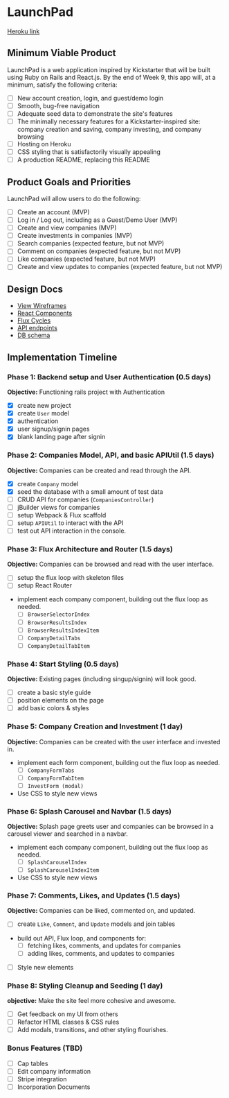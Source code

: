 # LaunchPad

[Heroku link][heroku]

[heroku]: http://lapad.herokuapp.com

## Minimum Viable Product

LaunchPad is a web application inspired by Kickstarter that will be built using Ruby on Rails and React.js. By the end of Week 9, this app will, at a minimum, satisfy the following criteria:

- [ ] New account creation, login, and guest/demo login
- [ ] Smooth, bug-free navigation
- [ ] Adequate seed data to demonstrate the site's features
- [ ] The minimally necessary features for a Kickstarter-inspired site: company creation and saving, company investing, and company browsing
- [ ] Hosting on Heroku
- [ ] CSS styling that is satisfactorily visually appealing
- [ ] A production README, replacing this README

## Product Goals and Priorities

LaunchPad will allow users to do the following:

<!-- This is a Markdown checklist. Use it to keep track of your
progress. Put an x between the brackets for a checkmark: [x] -->

- [ ] Create an account (MVP)
- [ ] Log in / Log out, including as a Guest/Demo User (MVP)
- [ ] Create and view companies (MVP)
- [ ] Create investments in companies (MVP)
- [ ] Search companies (expected feature, but not MVP)
- [ ] Comment on companies (expected feature, but not MVP)
- [ ] Like companies (expected feature, but not MVP)
- [ ] Create and view updates to companies (expected feature, but not MVP)

## Design Docs
* [View Wireframes][views]
* [React Components][components]
* [Flux Cycles][flux-cycles]
* [API endpoints][api-endpoints]
* [DB schema][schema]

[views]: ./docs/views.md
[components]: ./docs/components.md
[flux-cycles]: ./docs/flux-cycles.md
[api-endpoints]: ./docs/api-endpoints.md
[schema]: ./docs/schema.md

## Implementation Timeline

### Phase 1: Backend setup and User Authentication (0.5 days)

**Objective:** Functioning rails project with Authentication

- [x] create new project
- [x] create `User` model
- [x] authentication
- [x] user signup/signin pages
- [x] blank landing page after signin

### Phase 2: Companies Model, API, and basic APIUtil (1.5 days)

**Objective:** Companies can be created and read through
the API.

- [x] create `Company` model
- [x] seed the database with a small amount of test data
- [ ] CRUD API for companies (`CompaniesController`)
- [ ] jBuilder views for companies
- [ ] setup Webpack & Flux scaffold
- [ ] setup `APIUtil` to interact with the API
- [ ] test out API interaction in the console.

### Phase 3: Flux Architecture and Router (1.5 days)

**Objective:** Companies can be browsed and read with the user interface.

- [ ] setup the flux loop with skeleton files
- [ ] setup React Router
- implement each company component, building out the flux loop as needed.
  - [ ] `BrowserSelectorIndex`
  - [ ] `BrowserResultsIndex`
  - [ ] `BrowserResultsIndexItem`
  - [ ] `CompanyDetailTabs`
  - [ ] `CompanyDetailTabItem`

### Phase 4: Start Styling (0.5 days)

**Objective:** Existing pages (including singup/signin) will look good.

- [ ] create a basic style guide
- [ ] position elements on the page
- [ ] add basic colors & styles

### Phase 5: Company Creation and Investment (1 day)

**Objective:** Companies can be created with the user interface and invested in.

- implement each form component, building out the flux loop as needed.
  - [ ] `CompanyFormTabs`
  - [ ] `CompanyFormTabItem`
  - [ ] `InvestForm (modal)`
- Use CSS to style new views

### Phase 6: Splash Carousel and Navbar (1.5 days)

**Objective:** Splash page greets user and companies can be browsed in a carousel viewer and searched in a navbar.

- implement each company component, building out the flux loop as needed.
  - [ ] `SplashCarouselIndex`
  - [ ] `SplashCarouselIndexItem`
- Use CSS to style new views

### Phase 7: Comments, Likes, and Updates (1.5 days)

**Objective:** Companies can be liked, commented on, and updated.

- [ ] create `Like`, `Comment`, and `Update` models and join tables
- build out API, Flux loop, and components for:
  - [ ] fetching likes, comments, and updates for companies
  - [ ] adding likes, comments, and updates to companies
- [ ] Style new elements

### Phase 8: Styling Cleanup and Seeding (1 day)

**objective:** Make the site feel more cohesive and awesome.

- [ ] Get feedback on my UI from others
- [ ] Refactor HTML classes & CSS rules
- [ ] Add modals, transitions, and other styling flourishes.

### Bonus Features (TBD)
- [ ] Cap tables
- [ ] Edit company information
- [ ] Stripe integration
- [ ] Incorporation Documents
